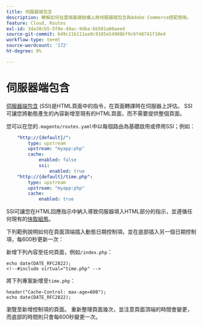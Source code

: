 ```yaml
---
title: 伺服器端包含
description: 瞭解如何在雲端基礎結構上將伺服器端包含與Adobe Commerce搭配使用。
feature: Cloud, Routes
exl-id: 34a38cb5-5f0e-49ac-9dba-bb581a06aeed
source-git-commit: 649c11b111aa9c9105e54908bf9c6f48741f10e4
workflow-type: tm+mt
source-wordcount: '172'
ht-degree: 0%

---
```


# 伺服器端包含

[伺服器端包含](https://nginx.org/en/docs/http/ngx_http_ssi_module.html) (SSI)是HTML頁面中的指令，在頁面轉譯時在伺服器上評估。 SSI可讓您將動態產生的內容新增至現有的HTML頁面，而不需要提供整個頁面。

您可以在您的`.magento/routes.yaml`中以每個路由為基礎啟用或停用SSI；例如：

```yaml
    "http://{default}/":
        type: upstream
        upstream: "myapp:php"
        cache:
            enabled: false
            ssi:
                enabled: true
    "http://{default}/time.php":
        type: upstream
        upstream: "myapp:php"
        cache:
            enabled: true
```

SSI可讓您在HTML回應指示中納入導致伺服器填入HTML部分的指示，並遵循任何現有的[快取組態](caching.md)。

下列範例說明如何在頁面頂端插入動態日期控制項，並在底部插入另一個日期控制項，每600秒更新一次：

新增下列內容至任何頁面，例如`/index.php`：

```php?start_inline=1
echo date(DATE_RFC2822);
<!--#include virtual="time.php" -->
```

將下列專案新增至`time.php`：

```php?start_inline=1
header("Cache-Control: max-age=600");
echo date(DATE_RFC2822);
```

瀏覽至新增控制項的頁面。 重新整理頁面幾次，並注意頁面頂端的時間會變更，而底部的時間則只會每600秒變更一次。
